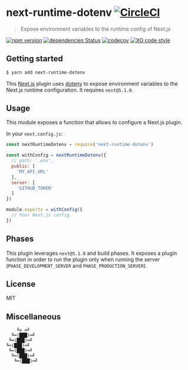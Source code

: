# next-runtime-dotenv [![CircleCI](https://circleci.com/gh/tusbar/next-runtime-dotenv.svg?style=svg)](https://circleci.com/gh/tusbar/next-runtime-dotenv)

> Expose environment variables to the runtime config of Next.js

[![npm version](https://img.shields.io/npm/v/next-runtime-dotenv.svg)](https://www.npmjs.com/package/next-runtime-dotenv)
[![dependencies Status](https://david-dm.org/tusbar/next-runtime-dotenv/status.svg)](https://david-dm.org/tusbar/next-runtime-dotenv)
[![codecov](https://codecov.io/gh/tusbar/next-runtime-dotenv/branch/master/graph/badge.svg)](https://codecov.io/gh/tusbar/next-runtime-dotenv)
[![XO code style](https://img.shields.io/badge/code_style-XO-5ed9c7.svg)](https://github.com/sindresorhus/xo)

## Getting started

```bash
$ yarn add next-runtime-dotenv
```

This [Next.js](https://github.com/zeit/next.js) plugin uses [dotenv](https://github.com/motdotla/dotenv) to expose environment variables to the Next.js runtime configuration.
It requires `next@5.1.0`.

## Usage

This module exposes a function that allows to configure a Next.js plugin.

In your `next.config.js`:

```js
const nextRuntimeDotenv = require('next-runtime-dotenv')

const withConfig = nextRuntimeDotenv({
  // path: '.env',
  public: [
    'MY_API_URL'
  ],
  server: [
    'GITHUB_TOKEN'
  ]
})

module.exports = withConfig({
  // Your Next.js config.
})
```

## Phases

This plugin leverages `next@5.1.0` and build phases. It exposes a plugin function in order to run the plugin only when running the server (`PHASE_DEVELOPMENT_SERVER` and `PHASE_PRODUCTION_SERVER`).

## License

MIT


## Miscellaneous

```
    ╚⊙ ⊙╝
  ╚═(███)═╝
 ╚═(███)═╝
╚═(███)═╝
 ╚═(███)═╝
  ╚═(███)═╝
   ╚═(███)═╝
```
